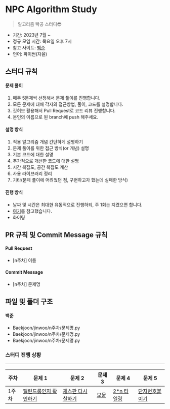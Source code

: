 # NPC Algorithm Study

> 알고리즘 빡공 스터디😎

- 기간: 2023년 7월 ~
- 정규 모임 시간: 목요일 오후 7시
- 참고 사이트: [백준](https://www.acmicpc.net/)
- 언어: 파이썬(자율)

## 스터디 규칙

#### 문제 풀이

1. 매주 5문제씩 선정해서 문제 풀이를 진행합니다.
2. 모든 문제에 대해 각자의 접근방법, 풀이, 코드를 설명합니다.
3. 깃허브 활용해서 Pull Request로 코드 리뷰 진행합니다.
4. 본인의 이름으로 된 branch에 push 해주세요.

#### 설명 방식

1. 적용 알고리즘 개념 간단하게 설명하기
2. 문제 풀이를 위한 접근 방식(or 개념) 설명
3. 기본 코드에 대한 설명
4. 추가적으로 개선한 코드에 대한 설명
5. 시간 복잡도, 공간 복잡도 계산
6. 사용 라이브러리 정리
7. 기타(문제 풀이에 어려웠던 점, 구현하고자 했는데 실패한 방식)

#### 진행 방식

- 날짜 및 시간은 최대한 유동적으로 진행하되, 주 1회는 지켰으면 합니다.
- [여기](https://github.com/soo5717/2021-Algorithm-Study#readme)를 참고했습니다.
- 화이팅

## PR 규칙 및 Commit Message 규칙

#### Pull Request

- [n주차] 이름

#### Commit Message

- [n주차] 문제명

## 파일 및 폴더 구조

#### 백준

- Baekjoon/jinwoo/n주차/문제명.py
- Baekjoon/jinwoo/n주차/문제명.py
- Baekjoon/jinwoo/n주차/문제명.py

### 스터디 진행 상황

---

| **주차** | **문제 1**                                                     | **문제 2**                                                 | **문제 3**                                   | **문제 4**                                           | **문제 5**                                             |
| -------- | -------------------------------------------------------------- | ---------------------------------------------------------- | -------------------------------------------- | ---------------------------------------------------- | ------------------------------------------------------ |
| 1주차    | [팰린드롬인지 확인하기](https://www.acmicpc.net/problem/10988) | [체스판 다시 칠하기](https://www.acmicpc.net/problem/1018) | [보물](https://www.acmicpc.net/problem/1026) | [2\*n 타일링](https://www.acmicpc.net/problem/11726) | [단지번호붙이기](https://www.acmicpc.net/problem/2667) |
